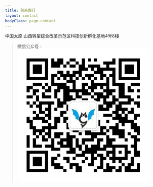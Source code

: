 ```yaml
---
title: 联系我们
layout: contact
bodyClass: page-contact
---
```

中国太原
山西转型综合改革示范区科技创新孵化基地4号8楼

> 微信公众号：
![二维码](images/social/wechat150.jpg) 
